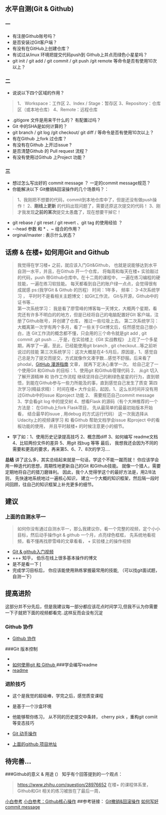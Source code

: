 
## 水平自测(Git & Github)
### 一
* 有注册Github账号吗？
* 是否安装过Git客户端？
* 有没有在GitHub上创建仓库？
* 有试过从linux 环境把提交代码push到 Github上并点亮绿色小星星吗？
* git init / git add / git commit / git push /git remote 等命令是否有使用10次以上？

### 二
* 说说以下四个区域的作用？ 
> 1、 Workspace：工作区
   2、Index / Stage：暂存区
   3、Repository：仓库区（或本地仓库）
   4、Remote：远程仓库

* .gitigore 文件是用来干什么的？ 有配置过吗？
* Git 中的SHA是如何计算的？
* git branch / git log /git checkout/ git diff / 等命令是否有使用10次以上？
* 有在Github 上fork 过仓库？
* 有没有在Github 上开过issue ? 
* 是否清楚Github 的 Pull request 流程？
* 有没有使用过Github 上Project 功能？

### 三
* 想过怎么写出好的 commit message ？ 一定的commit message规范？
* 你能解决以下 Git撤销&回滚操作的几个场景吗？：
> 1、我刚把不想要的代码，commit到本地仓库中了，但是还没有做push操作！
   2、**刚线上更新** 的代码出现问题了，需要还原这次提交的代码！
   3、刚才我发现**之前的某次**提交太愚蠢了，现在想要干掉它！

* git rebase / git reset / git revert 、git tag 的使用经验 ？
* --head 参数  和 * 、~ 组合的作用？
* orginal/master : 表示什么状态？

## 话痨 & 在楼+ 如何用Git and Github 
> 我觉得在学习楼+ 之前，就应该入门Git&Github， 也就是说能够达到水平自测一水平，并且，在Github 开一个仓库， 将每周和每天在楼+ 实验敲过的代码，push 带Github仓库中。在十二周的课程中， 一遍在练习编程的硬技能，一遍在练习软技能。
每天都看到自己的账户绿一点点，会觉得很有成就感
ps:(我学Git & Github 的历程） 时间：1年多， 频率： 3-4次系统学习 ， 平时时不是看相关主题博文：如Git工作流， Git与开源，Github中的证书等...  
 第一次系统学习： 我是看了廖雪峰的博客每一天博文，大概两个星期，看完还有许多不明白的的地方，但是已经将自己的电脑配置好GIt 客户端，注册了Github账号，并创建了仓库， 推过一些垃圾上去。 
第二次系统学习： 大概离第一次学有两个多月，看了一些关于Git博文后，任然感觉自己很小白，连 Git工作流的概念都不懂，只会用的三个命令就是git add , git commit ,git push ... ,于是，在实验楼上《Git 实战教程》 上花了一个多星期，再学了一遍，至此，已经能使用git branch , git checkout...等之前听说过的技能
第三次系统学习：这次大概是在4-5月后，原因是，1、感觉自己总是为了提交而提交，方式就像作文凑字数...感觉不舒服。后来看了phodal，[GitHub 漫游指南](http://github.phodal.com/)  文章， 就再下定决心重学一次。 给自己定了一个使用Git 和Github 的目标：1、使用git 和Github管理代码 2、 从git 切入了解开源精神  和 协作工作流程
继续坚持自己的刷绿色星星的行为，直到顿悟，到能在Github参与一些力所能及的事，直到感觉自己发生了质变
第四次学习(精益求精）： 时间在楼+ 大作业前，起因，1、这么长时间并没有用过Github中的issue 和project 功能 2、 需要规范自己commit message 3、学会看git log 中的提交树 4、想看Flask 的源码（有个大神推荐的一个方法是： 在Github上fork Flask项目， 先从最简单的最最初始版本开始看， 结合最早的isuue , 用debug 的方式运行代码）
这一次我选择从Udacity上的视频课学习 和 看Github 帮助文档学会issue 和project 中的看板功能的使用， 并且平时敲楼+ 的时候注意更小的细节。 
* 学了如：1、使用历史记录提高技巧 2、概念图diff 3、如何编写 readme文档 4、比较两份文件的差异 5、用git 找bug 等等
最后， 我想我还会因为不同的需要和更高的要求，再来第5、6、7、8次的学习....


**总结** 讲了这么多，其实总结起来就是一句话，学这个不能一蹴而就！ 你应该学会用一种迭代的思想，周期性地更新自己的Git 和Github技能。     就像一个猎人，需要定期地将自己的猎刀磨锋利。
因此，我个人觉得学这个的最好方法是，用2/8法则，  先快速地系统地过一遍核心知识， 建立一个大概的知识框架，然后隔一段时间回顾，往自己的知识框架上补充更多的细节。

## 建议
### 上面的自测水平一
> 如何你没有通过自测水平一，那么我建议你，看一个完整的视频，定个小小目标，然后动手操作git & github 一个月，点亮绿色框框， 先系统地看视频，看不懂再找廖雪峰的文章看看， + 实验楼上的操作视频
* [Git & github入门视频](https://www.nowcoder.com/courses/2)
* +++ 知乎， 伯乐在线上很多基本操作的博文
* 是不是看一下 [
* 完成学习目标后， 你应该能使用熟练掌握最常用的技能, （可以找git面试题，自测一下）

## 提高进阶
这部分并不分先后，但是我建议每一部分都应该花点时间学习,但我不认为你需要一下子就把下面的视频都看完..这样反而会没有沉淀
### Github 协作
* [Github 协作](https://cn.udacity.com/course/github-collaboration--ud456)

###Git 版本控制
* [](https://classroom.udacity.com/courses/ud123)
* [如何使用git 和 Github ](https://classroom.udacity.com/courses/ud775/lessons/2980038599/concepts/29607789240923)
###学会编写readme 
* [readme](https://classroom.udacity.com/courses/ud777/lessons/5338568539/concepts/53317786070923)

### 进阶技巧
* 这个是我觉的超级棒，学完之后，感觉质变课程
* 是基于一个沙盒环境
* 他能够帮你练习， 从不同的历史提交中条转， cherry pick ，重构git comiit 等变态技巧

* [Git 动手操作](https://learngitbranching.js.org/?demo)
* [上面的github 项目地址](https://github.com/pcottle/learnGitBranching)

## 待完善...
###Github的意义 & 用途 (）
知乎有个回答提到的一个观点：
>https://www.zhihu.com/question/28976652
>在楼+ 的课程体系里，Github和Git 相关的练习被放在了最后一周， 

[小白参考](https://zhuanlan.zhihu.com/p/21113342?refer=stormzhang)
[小白参考：Github核心操作](建议使用[http://username.github.io](https://link.zhihu.com/?target=http%3A//username.github.io)来搭建自己的博客，这个上手过程会让你熟悉github并且比较简单而且有很直观的成就感。
)
##参考链接：
[Git撤销&回滚操作](http://blog.csdn.net/ligang2585116/article/details/71094887)
[如何写好commit message](https://ruby-china.org/topics/15737)
